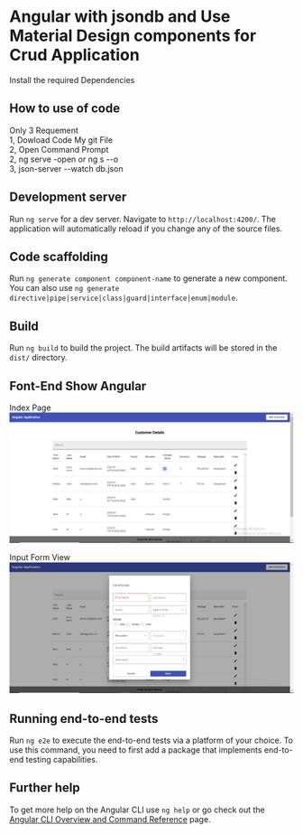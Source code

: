 # Angular with jsondb and Use Material Design components for Crud Application

Install the required Dependencies

## How to use of code
Only 3 Requement <br>
  1, Dowload Code My git File </br>
  2, Open Command Prompt </br>
  2, ng serve -open or ng s --o  </br>
  3, json-server --watch db.json</br>
 
## Development server

Run `ng serve` for a dev server. Navigate to `http://localhost:4200/`. The application will automatically reload if you change any of the source files.

## Code scaffolding

Run `ng generate component component-name` to generate a new component. You can also use `ng generate directive|pipe|service|class|guard|interface|enum|module`.

## Build

Run `ng build` to build the project. The build artifacts will be stored in the `dist/` directory.
 

## Font-End Show Angular
Index Page 
![7_12_2023/output1.PNG](https://github.com/NishanAkterRaj/All_Picture/blob/cd917138274b71ee27e78127e5118fed982cb1b0/7_12_2023/output1.PNG) 


 Input Form View
![7_12_2023/output 2.PNG](https://github.com/NishanAkterRaj/All_Picture/blob/cd917138274b71ee27e78127e5118fed982cb1b0/7_12_2023/output%202.PNG) 
## Running end-to-end tests

Run `ng e2e` to execute the end-to-end tests via a platform of your choice. To use this command, you need to first add a package that implements end-to-end testing capabilities.

## Further help

To get more help on the Angular CLI use `ng help` or go check out the [Angular CLI Overview and Command Reference](https://angular.io/cli) page.
